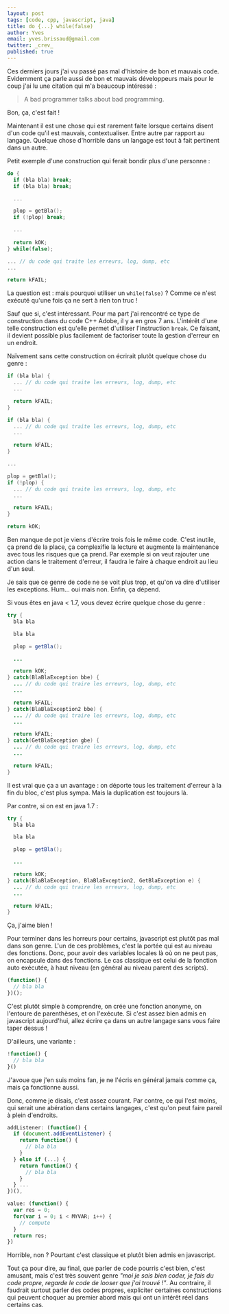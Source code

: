 ```yaml
---
layout: post
tags: [code, cpp, javascript, java]
title: do {...} while(false)
author: Yves
email: yves.brissaud@gmail.com
twitter: _crev_
published: true
---
```


Ces derniers jours j'ai vu passé pas mal d'histoire de bon et mauvais code. Evidemment ça parle aussi de bon et mauvais développeurs mais pour le coup j'ai lu une citation qui m'a beaucoup intéressé :

> A bad programmer talks about bad programming.

Bon, ça, c'est fait !

Maintenant il est une chose qui est rarement faite lorsque certains disent d'un code qu'il est mauvais, contextualiser. Entre autre par rapport au langage. Quelque chose d'horrible dans un langage est tout à fait pertinent dans un autre.

Petit exemple d'une construction qui ferait bondir plus d'une personne :

```c++
do {
  if (bla bla) break;
  if (bla bla) break;

  ...

  plop = getBla();
  if (!plop) break;

  ...
  
  return kOK;
} while(false);

... // du code qui traite les erreurs, log, dump, etc
...

return kFAIL;
```

La question est : mais pourquoi utiliser un `while(false)` ? Comme ce n'est exécuté qu'une fois ça ne sert à rien ton truc !

Sauf que si, c'est intéressant. Pour ma part j'ai rencontré ce type de construction dans du code C++ Adobe, il y a en gros 7 ans. L'intérêt d'une telle construction est qu'elle permet d'utiliser l'instruction `break`. Ce faisant, il devient possible plus facilement de factoriser toute la gestion d'erreur en un endroit.

Naïvement sans cette construction on écrirait plutôt quelque chose du genre :

```c++
if (bla bla) {
  ... // du code qui traite les erreurs, log, dump, etc
  ...

  return kFAIL;
}

if (bla bla) {
  ... // du code qui traite les erreurs, log, dump, etc
  ...

  return kFAIL;
}

...

plop = getBla();
if (!plop) {
  ... // du code qui traite les erreurs, log, dump, etc
  ...

  return kFAIL;
}

return kOK;
```

Ben manque de pot je viens d'écrire trois fois le même code. C'est inutile, ça prend de la place, ça complexifie la lecture et augmente la maintenance avec tous les risques que ça prend. Par exemple si on veut rajouter une action dans le traitement d'erreur, il faudra le faire à chaque endroit au lieu d'un seul.

Je sais que ce genre de code ne se voit plus trop, et qu'on va dire d'utiliser les exceptions. Hum... oui mais non. Enfin, ça dépend.

Si vous êtes en java < 1.7, vous devez écrire quelque chose du genre :

```java
try {
  bla bla

  bla bla

  plop = getBla();

  ...

  return kOK;
} catch(BlaBlaException bbe) {
  ... // du code qui traire les erreurs, log, dump, etc
  ...

  return kFAIL;
} catch(BlaBlaException2 bbe) {
  ... // du code qui traire les erreurs, log, dump, etc
  ...

  return kFAIL;
} catch(GetBlaException gbe) {
  ... // du code qui traire les erreurs, log, dump, etc
  ...

  return kFAIL;
}
```

Il est vrai que ça a un avantage : on déporte tous les traitement d'erreur à la fin du bloc, c'est plus sympa. Mais la duplication est toujours là.

Par contre, si on est en java 1.7 :

```java
try {
  bla bla

  bla bla

  plop = getBla();

  ...

  return kOK;
} catch(BlaBlaException, BlaBlaException2, GetBlaException e) {
  ... // du code qui traire les erreurs, log, dump, etc
  ...

  return kFAIL;
}
```

Ça, j'aime bien !

Pour terminer dans les horreurs pour certains, javascript est plutôt pas mal dans son genre. L'un de ces problèmes, c'est la portée qui est au niveau des fonctions. Donc, pour avoir des variables locales là où on ne peut pas, on encapsule dans des fonctions. Le cas classique est celui de la fonction auto exécutée, à haut niveau (en général au niveau parent des scripts).

```javascript
(function() {
  // bla bla
})();
```

C'est plutôt simple à comprendre, on crée une fonction anonyme, on l'entoure de parenthèses, et on l'exécute. Si c'est assez bien admis en javascript aujourd'hui, allez écrire ça dans un autre langage sans vous faire taper dessus !

D'ailleurs, une variante :

```javascript
!function() {
  // bla bla
}()
```

J'avoue que j'en suis moins fan, je ne l'écris en général jamais comme ça, mais ça fonctionne aussi.

Donc, comme je disais, c'est assez courant. Par contre, ce qui l'est moins, qui serait une abération dans certains langages, c'est qu'on peut faire pareil à plein d'endroits.

```javascript
addListener: (function() {
  if (document.addEventListener) {
    return function() {
      // bla bla
    }
  } else if (...) {
    return function() {
      // bla bla
    }
  } ...
})(),

value: (function() {
  var res = 0;
  for(var i = 0; i < MYVAR; i++) {
    // compute
  }
  return res;
})
```

Horrible, non ? Pourtant c'est classique et plutôt bien admis en javascript.

Tout ça pour dire, au final, que parler de code pourris c'est bien, c'est amusant, mais c'est très souvent genre _"moi je sais bien coder, je fais du code propre, regarde le code de looser que j'ai trouvé !"_. Au contraire, il faudrait surtout parler des codes propres, expliciter certaines constructions qui peuvent choquer au premier abord mais qui ont un intérêt réel dans certains cas.